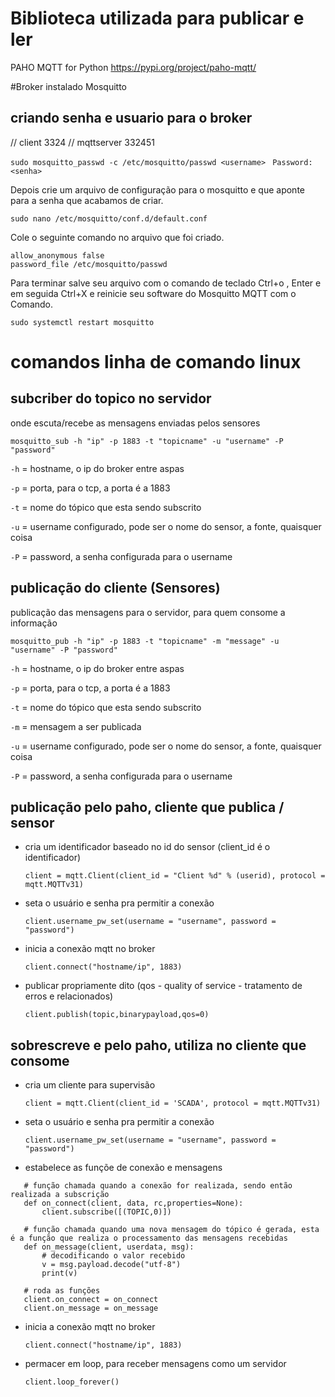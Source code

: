 # Biblioteca utilizada para publicar e ler

PAHO MQTT for Python
https://pypi.org/project/paho-mqtt/

#Broker instalado
Mosquitto


## criando senha e usuario para o broker
// client 3324
// mqttserver 332451

`sudo mosquitto_passwd -c /etc/mosquitto/passwd <username> `
`Password: <senha>`

Depois crie um arquivo de configuração para o mosquitto e que aponte para a senha que acabamos de criar.

`sudo nano /etc/mosquitto/conf.d/default.conf`

Cole o seguinte comando no arquivo que foi criado.

```
allow_anonymous false
password_file /etc/mosquitto/passwd
```

Para terminar salve seu arquivo com o comando de teclado Ctrl+o , Enter e em seguida Ctrl+X e reinicie seu software do Mosquitto MQTT com o Comando.

`sudo systemctl restart mosquitto`


# comandos linha de comando linux

## subcriber do topico no servidor
onde escuta/recebe as mensagens enviadas pelos sensores

`mosquitto_sub -h "ip" -p 1883 -t "topicname" -u "username" -P "password"`

`-h` = hostname, o ip do broker entre aspas

`-p` = porta, para o tcp, a porta é a 1883

`-t` = nome do tópico que esta sendo subscrito

`-u` = username configurado, pode ser o nome do sensor, a fonte, quaisquer coisa

`-P` = password, a senha configurada para o username

## publicação do cliente (Sensores)
publicação das mensagens para o servidor, para quem consome a informação

`mosquitto_pub -h "ip" -p 1883 -t "topicname" -m "message" -u "username" -P "password"`

`-h` = hostname, o ip do broker entre aspas

`-p` = porta, para o tcp, a porta é a 1883

`-t` = nome do tópico que esta sendo subscrito

`-m` = mensagem a ser publicada

`-u` = username configurado, pode ser o nome do sensor, a fonte, quaisquer coisa

`-P` = password, a senha configurada para o username


## publicação pelo paho, cliente que publica / sensor

 - cria um identificador baseado no id do sensor (client_id é o identificador)
 
    `client = mqtt.Client(client_id = "Client %d" % (userid), protocol = mqtt.MQTTv31)`
 - seta o usuário e senha pra permitir a conexão
 
    `client.username_pw_set(username = "username", password = "password")`
 - inicia a conexão mqtt no broker
 
    `client.connect("hostname/ip", 1883)`

 - publicar propriamente dito (qos - quality of service - tratamento de erros e relacionados)
 
    `client.publish(topic,binarypayload,qos=0)`

## sobrescreve e pelo paho, utiliza no cliente que consome

 - cria um cliente para supervisão
 
    `client = mqtt.Client(client_id = 'SCADA', protocol = mqtt.MQTTv31)`

 - seta o usuário e senha pra permitir a conexão
 
    `client.username_pw_set(username = "username", password = "password")` 

 - estabelece as funçõe de conexão e mensagens
 ```
    # função chamada quando a conexão for realizada, sendo então realizada a subscrição
    def on_connect(client, data, rc,properties=None):
        client.subscribe([(TOPIC,0)])
    
    # função chamada quando uma nova mensagem do tópico é gerada, esta é a função que realiza o processamento das mensagens recebidas
    def on_message(client, userdata, msg):
        # decodificando o valor recebido
        v = msg.payload.decode("utf-8")
        print(v)
        
    # roda as funções
    client.on_connect = on_connect
    client.on_message = on_message
```
 - inicia a conexão mqtt no broker
 
    `client.connect("hostname/ip", 1883)`

 - permacer em loop, para receber mensagens como um servidor
 
    `client.loop_forever()`


